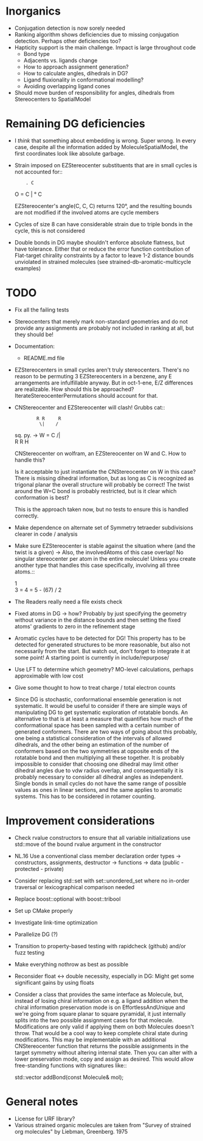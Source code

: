 # Inorganics
- Conjugation detection is now sorely needed
- Ranking algorithm shows deficiencies due to missing conjugation detection.
  Perhaps other deficiencies too?
- Hapticity support is the main challenge. Impact is large throughout code
  - Bond type
  - Adjacents vs. ligands change
  - How to approach assignment generation?
  - How to calculate angles, dihedrals in DG?
  - Ligand fluxionality in conformational modelling?
  - Avoiding overlapping ligand cones
- Should move burden of responsibility for angles, dihedrals from Stereocenters
  to SpatialModel


# Remaining DG deficiencies
- I *think* that something about embedding is wrong. Super wrong.
  In every case, despite all the information added by MoleculeSpatialModel, the
  first coordinates look like absolute garbage.
- Strain imposed on EZStereocenter substituents that are in small cycles is not
  accounted for::
            
          . C
    O = C   |
          ° C

  EZStereocenter's angle(C, C, C) returns 120°, and the resulting bounds are not
  modified if the involved atoms are cycle members
- Cycles of size 8 can have considerable strain due to triple bonds in the
  cycle, this is not considered
- Double bonds in DG maybe shouldn't enforce absolute flatness, but have
  tolerance. Either that or reduce the error function contribution of
  Flat-target chirality constraints by a factor to leave 1-2 distance bounds
  unviolated in strained molecules (see strained-db-aromatic-multicycle
  examples)
           
# TODO
- Fix all the failing tests
- Stereocenters that merely mark non-standard geometries and do not provide any
  assignments are probably not included in ranking at all, but they should be!
- Documentation:
  - README.md file
- EZStereocenters in small cycles aren't truly stereocenters. There's no reason
  to be permuting 3 EZStereocenters in a benzene, any E arrangements are
  infulfillable anyway. But in oct-1-ene, E/Z differences are realizable. How
  should this be approached?
  IterateStereocenterPermutations should account for that.
- CNStereocenter and EZStereocenter will clash! Grubbs cat::

              R R     R
               \|    /
    sq. py. ->  W = C
               /|    \
              R R     H

  CNStereocenter on wolfram, an EZStereocenter on W and C. How to handle this?

  Is it acceptable to just instantiate the CNStereocenter on W in this case?
  There is missing dihedral information, but as long as C is recognized as
  trigonal planar the overall structure will probably be correct! The twist
  around the W=C bond is probably restricted, but is it clear which conformation
  is best?

  This is the approach taken now, but no tests to ensure this is handled
  correctly.

- Make dependence on alternate set of Symmetry tetraeder subdivisions clearer
  in code / analysis
- Make sure EZStereocenter is stable against the situation where (and the twist
  is a given) -> Also, the involvedAtoms of this case overlap! No singular
  stereocenter per atom in the entire molecule! Unless you create another type
  that handles this case specifically, involving all three atoms.::
    
    1
     \
      3 = 4 = 5 - (67)
     /
    2

- The Readers really need a file exists check
- Fixed atoms in DG -> how? Probably by just specifying the geometry without
  variance in the distance bounds and then setting the fixed atoms' gradients to
  zero in the refinement stage
- Aromatic cycles have to be detected for DG! This property has to be detected
  for generated structures to be more reasonable, but also not necessarily from
  the start. But watch out, don't forget to integrate it at some point! A
  starting point is currently in include/repurpose/
- Use LFT to determine which geometry? MO-level calculations, perhaps
  approximable with low cost
- Give some thought to how to treat charge / total electron counts
- Since DG is stochastic, conformational ensemble generation is not systematic.
  It would be useful to consider if there are simple ways of manipulating DG to
  get systematic exploration of rotatable bonds. An alternative to that is at
  least a measure that quantifies how much of the conformational space has been
  sampled with a certain number of generated conformers. There are two ways of
  going about this probably, one being a statistical consideration of the
  intervals of allowed dihedrals, and the other being an estimation of the
  number of conformers based on the two symmetries at opposite ends of the
  rotatable bond and then multiplying all these together. It is probably
  impossible to consider that choosing one dihedral may limit other dihedral
  angles due to vdw radius overlap, and consequentially it is probably necessary
  to consider all dihedral angles as independent. Single bonds in small cycles
  do not have the same range of possible values as ones in linear sections, and
  the same applies to aromatic systems. This has to be considered in rotamer
  counting.

# Improvement considerations
- Check rvalue constructors to ensure that all variable initializations use
  std::move of the bound rvalue argument in the constructor
- NL.16 Use a conventional class member declaration order
  types -> constructors, assignments, destructor -> functions -> data
  (public - protected - private)
- Consider replacing std::set with set::unordered_set where no in-order
  traversal or lexicographical comparison needed
- Replace boost::optional<bool> with boost::tribool
- Set up CMake properly
- Investigate link-time optimization
- Parallelize DG (?)
- Transition to property-based testing with rapidcheck (github) and/or fuzz
  testing
- Make everything nothrow as best as possible
- Reconsider float <-> double necessity, especially in DG: Might get some
  significant gains by using floats
- Consider a class that provides the same interface as Molecule, but, instead
  of losing chiral information on e.g. a ligand addition when the chiral
  information preservation mode is on EffortlessAndUnique and we're going from
  square planar to square pyramidal, it just internally splits into the two
  possible assignment cases for that molecule. Modifications are only valid if
  applying them on both Molecules doesn't throw. That would be a cool way to
  keep complete chiral state during modifications. This may be implementable
  with an additional CNStereocenter function that returns the possible
  assignments in the target symmetry without altering internal state.
  Then you can alter with a lower preservation mode, copy and assign as desired.
  This would allow free-standing functions with signatures like::

    std::vector<Molecule> addBond(const Molecule& mol);

# General notes
- License for URF library?
- Various strained organic molecules are taken from "Survey of strained org
  molecules" by Liebman, Greenberg. 1975
